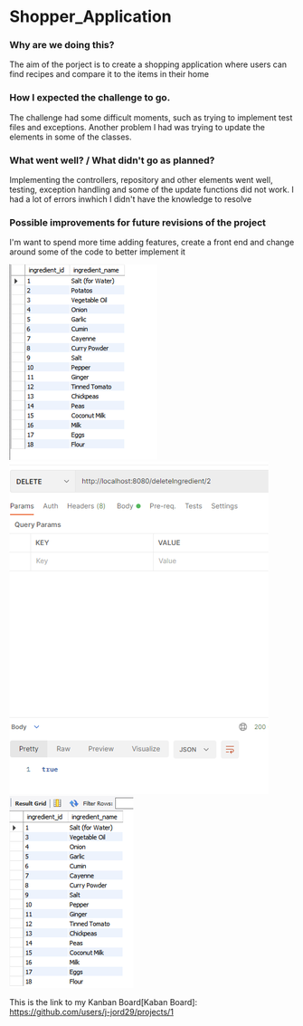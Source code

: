 # Shopper_Application

### Why are we doing this?

The aim of the porject is to create a shopping application where users can find recipes and compare it to the items in their home

### How I expected the challenge to go.

The challenge had some difficult moments, such as trying to implement test files and exceptions. Another problem I had was trying to update the elements in some of the classes.

### What went well? / What didn't go as planned?

Implementing the controllers, repository and other elements went well, testing, exception handling and some of the update functions did not work. I had a lot of errors inwhich I didn't have the knowledge to resolve

### Possible improvements for future revisions of the project

I'm want to spend more time adding features, create a front end and change around some of the code to better implement it

![database-before](https://github.com/j-jord29/Shopper_Application/blob/main/database%20before.PNG)
![deletion](https://github.com/j-jord29/Shopper_Application/blob/main/deletion.PNG)
![database-after](https://github.com/j-jord29/Shopper_Application/blob/main/database%20after.PNG)


This is the link to my Kanban Board[Kaban Board]: https://github.com/users/j-jord29/projects/1
